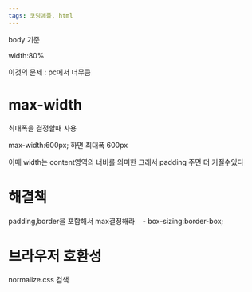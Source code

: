 ```yaml
---
tags: 코딩애플, html
---
```

body 기준

width:80%


이것의 문제 : pc에서 너무큼

# max-width

최대폭을 결정할때 사용

max-width:600px;
하면 최대폭 600px

이때 width는 content영역의 너비를 의미한
그래서 padding 주면 더 커질수있다

# 해결책 

padding,border을 포함해서 max결정해라
 
 - box-sizing:border-box;


# 브라우저 호환성

normalize.css 검색
